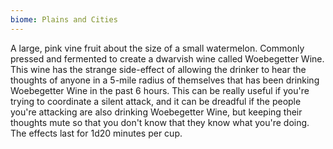 ```yaml
---
biome: Plains and Cities
---
```

A large, pink vine fruit about the size of a small watermelon. Commonly pressed and fermented to create a dwarvish wine called Woebegetter Wine. This wine has the strange side-effect of allowing the drinker to hear the thoughts of anyone in a 5-mile radius of themselves that has been drinking Woebegetter Wine in the past 6 hours. This can be really useful if you're trying to coordinate a silent attack, and it can be dreadful if the people you're attacking are also drinking Woebegetter Wine, but keeping their thoughts mute so that you don't know that they know what you're doing. The effects last for 1d20 minutes per cup. 

